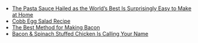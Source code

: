 ###
- [The Pasta Sauce Hailed as the World’s Best Is Surprisingly Easy to Make at Home](https://getpocket.com/explore/item/the-pasta-sauce-hailed-as-the-world-s-best-is-surprisingly-easy-to-make-at-home?utm_source=pocket-newtab)
- [Cobb Egg Salad Recipe](https://getpocket.com/explore/item/cobb-egg-salad?utm_source=pocket-newtab-en-us)
 - [The Best Method for Making Bacon](https://getpocket.com/explore/item/we-tried-8-methods-of-cooking-bacon-and-found-an-absolute-winner?utm_source=pocket-newtab-en-us)
 - [Bacon & Spinach Stuffed Chicken Is Calling Your Name](https://getpocket.com/explore/item/bacon-spinach-stuffed-chicken?utm_source=pocket-newtab-en-us)